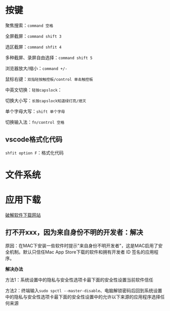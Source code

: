 # 按键

聚焦搜索：`command 空格`

全屏截屏：`command shift 3`

选区截屏：`command shfit 4`

多种截屏、录屏自由选择：`command shift 5`

浏览器放大/缩小：`command +/-`

鼠标右键：`双指轻按触控板/control 单击触控板`

中英文切换：`轻按capslock`：

切换大小写：`长按capslock知道绿灯亮/熄灭`

单个字母大写：`shift 单个字母`

切换输入法：`fn/control 空格`



## vscode格式化代码

`shfit option F`：格式化代码



# 文件系统





# 应用下载

[破解软件下载网站](https://xclient.info/)

## 打不开xxx，因为来自身份不明的开发者：解决

原因：在MAC下安装一些软件时提示"来自身份不明开发者"，这是MAC启用了安全机制。默认只信任Mac App Store下载的软件和拥有开发者 ID 签名的应用程序。

**解决办法**

方法1：系统设置中的隐私与安全性选项卡最下面的安全性设置当前软件信任

方法2：终端输入`sudo spctl --master-disable`、电脑解锁密码后回到系统设置中的隐私与安全性选项卡最下面的安全性设置中的允许以下来源的应用程序选择任何来源

